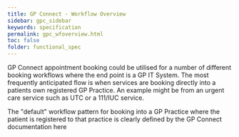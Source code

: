 ```yaml
---
title: GP Connect - Workflow Overview
sidebar: gpc_sidebar
keywords: specification
permalink: gpc_wfoverview.html
toc: false
folder: functional_spec
---
```


GP Connect appointment booking could be utilised for a number of different booking workflows where the end point is a GP IT System. The most frequently anticipated flow is when services are booking directly into a patients own registered GP Practice. An example might be from an urgent care service such as UTC or a 111/IUC service.

The "default" workflow pattern for booking into a GP Practice where the patient is registered to that practice is clearly defined by the GP Connect documentation here

